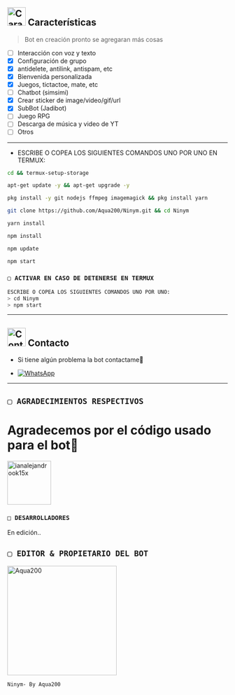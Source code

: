 
## <img src="https://i.pinimg.com/originals/73/69/6e/73696e022df7cd5cb3d999c6875361dd.gif" alt="Características" width="42" height="42"> Características

> Bot en creación pronto se agregaran más cosas 

- [ ] Interacción con voz y texto
- [x] Configuración de grupo
- [x] antidelete, antilink, antispam, etc
- [x] Bienvenida personalizada
- [x] Juegos, tictactoe, mate, etc
- [ ] Chatbot (simsimi)
- [x] Crear sticker de image/video/gif/url
- [x] SubBot (Jadibot)
- [ ] Juego RPG
- [ ] Descarga de música y video de YT
- [ ] Otros

---------

- ESCRIBE O COPEA LOS SIGUIENTES COMANDOS UNO POR UNO EN TERMUX:
```bash
cd && termux-setup-storage
```

```bash
apt-get update -y && apt-get upgrade -y
```

```bash
pkg install -y git nodejs ffmpeg imagemagick && pkg install yarn 
```

```bash
git clone https://github.com/Aqua200/Ninym.git && cd Ninym
```

```bash
yarn install
```

```bash
npm install
```

```bash
npm update
```

```bash
npm start
```

### `▢ ACTIVAR EN CASO DE DETENERSE EN TERMUX`
```bash
ESCRIBE O COPEA LOS SIGUIENTES COMANDOS UNO POR UNO:
> cd Ninym
> npm start
```
---------

## <img src="https://i.pinimg.com/originals/19/80/6e/19806e91932e6054965fc83b85241270.gif" alt="Contacto" width="42" height="42"> Contacto

- Si tiene algún problema la bot contactame🌼

* <a href="https://wa.me/526645330556"><img alt="WhatsApp" src="https://img.shields.io/badge/WhatsApp-25D366?style=for-the-badge&logo=whatsapp&logoColor=white"/></a>

---------

## `▢ AGRADECIMIENTOS RESPECTIVOS` 
# Agradecemos por el código usado para el bot🌸
<a href="https://github.com/ianalejandrook15x"><img src="https://github.com/ianalejandrook15x.png" width="100" height="100" alt="ianalejandrook15x"/></a>

### `□ DESARROLLADORES`
En edición..

## `▢ EDITOR & PROPIETARIO DEL BOT` 
<a href="https://github.com/Aqua200"><img src="https://github.com/Aqua200.png" width="250" height="250" alt="Aqua200"/></a>
  
`Ninym- By Aqua200`
